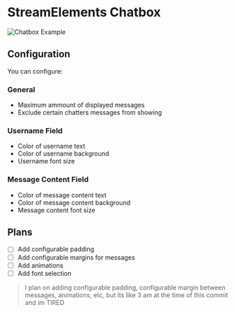 # StreamElements Chatbox

![Chatbox Example](https://github.com/Kimbix/StreamElements-Chatbox/assets/83105263/4208115a-1369-422b-90e1-bbd111d7ce31)

## Configuration

You can configure:

### General

* Maximum ammount of displayed messages
* Exclude certain chatters messages from showing

### Username Field

* Color of username text
* Color of username background
* Username font size

### Message Content Field 

* Color of message content text
* Color of message content background
* Message content font size

## Plans 

- [ ] Add configurable padding
- [ ] Add configurable margins for messages
- [ ] Add animations
- [ ] Add font selection

> I plan on adding configurable padding, configurable margin between messages, animations, etc, but its like 3 am at the time of this commit and im TIRED
